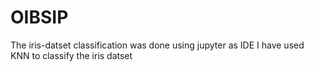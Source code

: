 # OIBSIP
The iris-datset classification was done using jupyter as IDE
I have used KNN to classify the iris datset 
